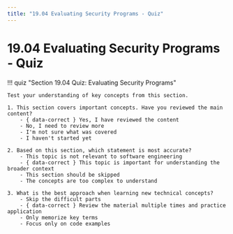```yaml
---
title: "19.04 Evaluating Security Programs - Quiz"
---
```


# 19.04 Evaluating Security Programs - Quiz

!!! quiz "Section 19.04 Quiz: Evaluating Security Programs"

    Test your understanding of key concepts from this section.

    1. This section covers important concepts. Have you reviewed the main content?
        - { data-correct } Yes, I have reviewed the content
        - No, I need to review more
        - I'm not sure what was covered
        - I haven't started yet

    2. Based on this section, which statement is most accurate?
        - This topic is not relevant to software engineering
        - { data-correct } This topic is important for understanding the broader context
        - This section should be skipped
        - The concepts are too complex to understand

    3. What is the best approach when learning new technical concepts?
        - Skip the difficult parts
        - { data-correct } Review the material multiple times and practice application
        - Only memorize key terms
        - Focus only on code examples
